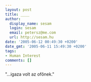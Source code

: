 ```yaml
---
layout: post
title: ____
author:
  display_name: sesam
  login: sesam
  email: petersz@me.com
  url: http://sesam.hu
date: '2005-06-12 00:49:30 +0200'
date_gmt: '2005-06-11 15:49:30 +0200'
tags:
- Human Interest
comments: []
---
```


"...igaza volt az ofőnek."
